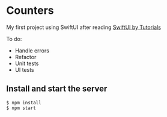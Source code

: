 # Counters

My first project using SwiftUI after reading [SwiftUI by Tutorials](https://www.raywenderlich.com/books/swiftui-by-tutorials/v3.0)

To do:
- Handle errors
- Refactor
- Unit tests
- UI tests

## Install and start the server

```
$ npm install
$ npm start
```
